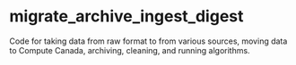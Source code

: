 # migrate_archive_ingest_digest
Code for taking data from raw format to from various sources, moving data to Compute Canada, archiving, cleaning, and running algorithms.
